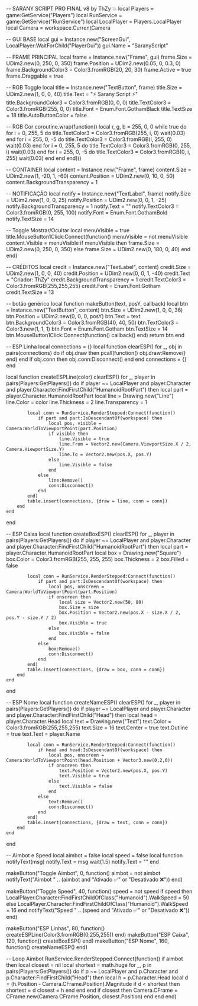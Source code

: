 -- SARANY SCRIPT PRO FINAL v8 by ThZy 💥
local Players = game:GetService("Players")
local RunService = game:GetService("RunService")
local LocalPlayer = Players.LocalPlayer
local Camera = workspace.CurrentCamera

-- GUI BASE
local gui = Instance.new("ScreenGui", LocalPlayer:WaitForChild("PlayerGui"))
gui.Name = "SaranyScript"

-- FRAME PRINCIPAL
local frame = Instance.new("Frame", gui)
frame.Size = UDim2.new(0, 250, 0, 350)
frame.Position = UDim2.new(0.05, 0, 0.3, 0)
frame.BackgroundColor3 = Color3.fromRGB(20, 20, 30)
frame.Active = true
frame.Draggable = true

-- RGB Toggle
local title = Instance.new("TextButton", frame)
title.Size = UDim2.new(1, 0, 0, 40)
title.Text = "⚡ Sarany Script ⚡"
title.BackgroundColor3 = Color3.fromRGB(0, 0, 0)
title.TextColor3 = Color3.fromRGB(255, 0, 0)
title.Font = Enum.Font.GothamBlack
title.TextSize = 18
title.AutoButtonColor = false

-- RGB Cor
coroutine.wrap(function()
	local r, g, b = 255, 0, 0
	while true do
		for i = 0, 255, 5 do
			title.TextColor3 = Color3.fromRGB(255, i, 0)
			wait(0.03)
		end
		for i = 255, 0, -5 do
			title.TextColor3 = Color3.fromRGB(i, 255, 0)
			wait(0.03)
		end
		for i = 0, 255, 5 do
			title.TextColor3 = Color3.fromRGB(0, 255, i)
			wait(0.03)
		end
		for i = 255, 0, -5 do
			title.TextColor3 = Color3.fromRGB(0, i, 255)
			wait(0.03)
		end
	end
end)()

-- CONTAINER
local content = Instance.new("Frame", frame)
content.Size = UDim2.new(1, -20, 1, -60)
content.Position = UDim2.new(0, 10, 0, 50)
content.BackgroundTransparency = 1

-- NOTIFICAÇÃO
local notify = Instance.new("TextLabel", frame)
notify.Size = UDim2.new(1, 0, 0, 25)
notify.Position = UDim2.new(0, 0, 1, -25)
notify.BackgroundTransparency = 1
notify.Text = ""
notify.TextColor3 = Color3.fromRGB(0, 255, 100)
notify.Font = Enum.Font.GothamBold
notify.TextSize = 14

-- Toggle Mostrar/Ocultar
local menuVisible = true
title.MouseButton1Click:Connect(function()
	menuVisible = not menuVisible
	content.Visible = menuVisible
	if menuVisible then
		frame.Size = UDim2.new(0, 250, 0, 350)
	else
		frame.Size = UDim2.new(0, 180, 0, 40)
	end
end)

-- CRÉDITOS
local credit = Instance.new("TextLabel", content)
credit.Size = UDim2.new(1, 0, 0, 40)
credit.Position = UDim2.new(0, 0, 1, -40)
credit.Text = "Criador: ThZy"
credit.BackgroundTransparency = 1
credit.TextColor3 = Color3.fromRGB(255,255,255)
credit.Font = Enum.Font.Gotham
credit.TextSize = 13

-- botão genérico
local function makeButton(text, posY, callback)
	local btn = Instance.new("TextButton", content)
	btn.Size = UDim2.new(1, 0, 0, 36)
	btn.Position = UDim2.new(0, 0, 0, posY)
	btn.Text = text
	btn.BackgroundColor3 = Color3.fromRGB(40, 40, 50)
	btn.TextColor3 = Color3.new(1, 1, 1)
	btn.Font = Enum.Font.Gotham
	btn.TextSize = 14
	btn.MouseButton1Click:Connect(function()
		callback()
	end)
	return btn
end

-- ESP Linha
local connections = {}
local function clearESP()
	for _, obj in pairs(connections) do
		if obj.draw then pcall(function() obj.draw:Remove() end) end
		if obj.conn then obj.conn:Disconnect() end
	end
	connections = {}
end

local function createESPLine(color)
	clearESP()
	for _, player in pairs(Players:GetPlayers()) do
		if player ~= LocalPlayer and player.Character and player.Character:FindFirstChild("HumanoidRootPart") then
			local part = player.Character.HumanoidRootPart
			local line = Drawing.new("Line")
			line.Color = color
			line.Thickness = 2
			line.Transparency = 1

			local conn = RunService.RenderStepped:Connect(function()
				if part and part:IsDescendantOf(workspace) then
					local pos, visible = Camera:WorldToViewportPoint(part.Position)
					if visible then
						line.Visible = true
						line.From = Vector2.new(Camera.ViewportSize.X / 2, Camera.ViewportSize.Y)
						line.To = Vector2.new(pos.X, pos.Y)
					else
						line.Visible = false
					end
				else
					line:Remove()
					conn:Disconnect()
				end
			end)
			table.insert(connections, {draw = line, conn = conn})
		end
	end
end

-- ESP Caixa
local function createBoxESP()
	clearESP()
	for _, player in pairs(Players:GetPlayers()) do
		if player ~= LocalPlayer and player.Character and player.Character:FindFirstChild("HumanoidRootPart") then
			local part = player.Character.HumanoidRootPart
			local box = Drawing.new("Square")
			box.Color = Color3.fromRGB(255, 255, 255)
			box.Thickness = 2
			box.Filled = false

			local conn = RunService.RenderStepped:Connect(function()
				if part and part:IsDescendantOf(workspace) then
					local pos, onscreen = Camera:WorldToViewportPoint(part.Position)
					if onscreen then
						local size = Vector2.new(50, 80)
						box.Size = size
						box.Position = Vector2.new(pos.X - size.X / 2, pos.Y - size.Y / 2)
						box.Visible = true
					else
						box.Visible = false
					end
				else
					box:Remove()
					conn:Disconnect()
				end
			end)
			table.insert(connections, {draw = box, conn = conn})
		end
	end
end

-- ESP Nome
local function createNameESP()
	clearESP()
	for _, player in pairs(Players:GetPlayers()) do
		if player ~= LocalPlayer and player.Character and player.Character:FindFirstChild("Head") then
			local head = player.Character.Head
			local text = Drawing.new("Text")
			text.Color = Color3.fromRGB(255,255,255)
			text.Size = 16
			text.Center = true
			text.Outline = true
			text.Text = player.Name

			local conn = RunService.RenderStepped:Connect(function()
				if head and head:IsDescendantOf(workspace) then
					local pos, onscreen = Camera:WorldToViewportPoint(head.Position + Vector3.new(0,2,0))
					if onscreen then
						text.Position = Vector2.new(pos.X, pos.Y)
						text.Visible = true
					else
						text.Visible = false
					end
				else
					text:Remove()
					conn:Disconnect()
				end
			end)
			table.insert(connections, {draw = text, conn = conn})
		end
	end
end

-- Aimbot e Speed
local aimbot = false
local speed = false
local function notifyText(msg)
	notify.Text = msg
	wait(1.5)
	notify.Text = ""
end

makeButton("Toggle Aimbot", 0, function()
	aimbot = not aimbot
	notifyText("Aimbot " .. (aimbot and "Ativado ✅" or "Desativado ❌"))
end)

makeButton("Toggle Speed", 40, function()
	speed = not speed
	if speed then
		LocalPlayer.Character:FindFirstChildOfClass("Humanoid").WalkSpeed = 50
	else
		LocalPlayer.Character:FindFirstChildOfClass("Humanoid").WalkSpeed = 16
	end
	notifyText("Speed " .. (speed and "Ativado ✅" or "Desativado ❌"))
end)

makeButton("ESP Linhas", 80, function() createESPLine(Color3.fromRGB(0,255,255)) end)
makeButton("ESP Caixa", 120, function() createBoxESP() end)
makeButton("ESP Nome", 160, function() createNameESP() end)

-- Loop Aimbot
RunService.RenderStepped:Connect(function()
	if aimbot then
		local closest = nil
		local shortest = math.huge
		for _, p in pairs(Players:GetPlayers()) do
			if p ~= LocalPlayer and p.Character and p.Character:FindFirstChild("Head") then
				local h = p.Character.Head
				local d = (h.Position - Camera.CFrame.Position).Magnitude
				if d < shortest then
					shortest = d
					closest = h
				end
			end
		end
		if closest then
			Camera.CFrame = CFrame.new(Camera.CFrame.Position, closest.Position)
		end
	end
end)
